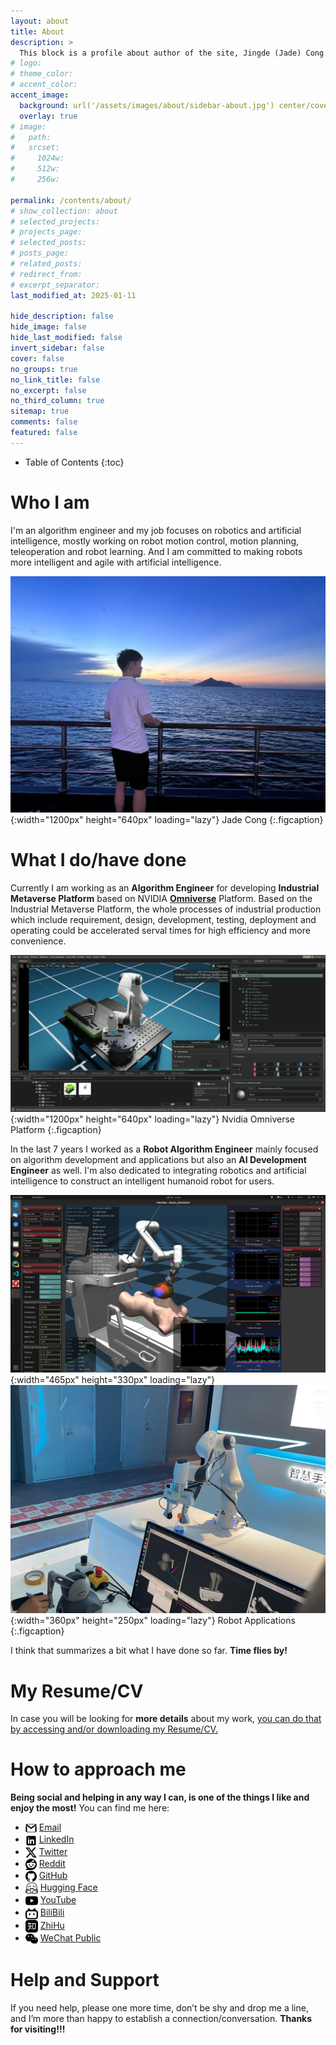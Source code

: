 ```yaml
---
layout: about
title: About
description: >
  This block is a profile about author of the site, Jingde (Jade) Cong.
# logo:
# theme_color:
# accent_color:
accent_image:
  background: url('/assets/images/about/sidebar-about.jpg') center/cover
  overlay: true
# image:
#   path:
#   srcset:
#     1024w:
#     512w:
#     256w:

permalink: /contents/about/
# show_collection: about
# selected_projects:
# projects_page:
# selected_posts:
# posts_page:
# related_posts:
# redirect_from:
# excerpt_separator:
last_modified_at: 2025-01-11

hide_description: false
hide_image: false
hide_last_modified: false
invert_sidebar: false
cover: false
no_groups: true
no_link_title: false
no_excerpt: false
no_third_column: true
sitemap: true
comments: false
featured: false
---
```


- Table of Contents
{:toc}

# Who I am

I'm an algorithm engineer and my job focuses on robotics and artificial intelligence, mostly working on robot motion control, motion planning, teleoperation and robot learning. And I am committed to making robots more intelligent and agile with artificial intelligence.

![Jade Cong](/assets/images/about/jade-cong.jpeg){:width="1200px" height="640px" loading="lazy"}
Jade Cong
{:.figcaption}

# What I do/have done

Currently I am working as an **Algorithm Engineer** for developing **Industrial Metaverse Platform** based on NVIDIA **[Omniverse](https://www.nvidia.com/en-us/omniverse/)** Platform. Based on the Industrial Metaverse Platform, the whole processes of industrial production which include requirement, design, development, testing, deployment and operating could be accelerated serval times for high efficiency and more convenience.

![Nvidia Omniverse Platform](/assets/images/about/nvidia-omniverse-platform.png){:width="1200px" height="640px" loading="lazy"}
Nvidia Omniverse Platform
{:.figcaption}

In the last 7 years I worked as a **Robot Algorithm Engineer** mainly focused on algorithm development and applications but also an **AI Development Engineer** as well. I'm also dedicated to integrating robotics and artificial intelligence to construct an intelligent humanoid robot for users.

![Ultrasound Scanning](/assets/images/about/ultrasound-scanning.png){:width="465px" height="330px" loading="lazy"}
![Robot Teleoperation](/assets/images/about/robot-teleoperation.png){:width="360px" height="250px" loading="lazy"}
Robot Applications
{:.figcaption}

I think that summarizes a bit what I have done so far. **Time flies by!**

# My Resume/CV

In case you will be looking for **more details** about my work, [you can do that by accessing and/or downloading my Resume/CV.](/contents/resume/)

# How to approach me

**Being social and helping in any way I can, is one of the things I like and enjoy the most!** You can find me here:
- <img src="/assets/images/about/email.svg" width="18px" height="18px" align=center /> [Email](mailto:jade.cong@qq.com)
- <img src="/assets/images/about/linkedin.svg" width="18px" height="18px" align=center /> [LinkedIn](https://www.linkedin.com/in/jade-cong)
- <img src="/assets/images/about/x.svg" width="18px" height="18px" align=center /> [Twitter](https://twitter.com/JadeCong26)
- <img src="/assets/images/about/reddit.svg" width="18px" height="18px" align=center /> [Reddit](https://www.reddit.com/user/JadeCong)
- <img src="/assets/images/about/github.svg" width="18px" height="18px" align=center /> [GitHub](https://github.com/JadeCong)
- <img src="/assets/images/about/huggingface.svg" width="20px" height="20px" align=center /> [Hugging Face](https://huggingface.co/JadeCong)
- <img src="/assets/images/about/youtube.svg" width="20px" height="20px" align=center /> [YouTube](https://www.youtube.com/channel/UCtjkpErjX9X7VocnIJkIuZg)
- <img src="/assets/images/about/bilibili.svg" width="20px" height="20px" align=center /> [BiliBili](https://space.bilibili.com/383666733)
- <img src="/assets/images/about/zhihu.svg" width="20px" height="20px" align=center /> [ZhiHu](https://www.zhihu.com/people/Jade_Cong)
- <img src="/assets/images/about/wechat.svg" width="20px" height="20px" align=center /> [WeChat Public](/assets/images/about/wechat-public.jpg)

# Help and Support

If you need help, please one more time, don’t be shy and drop me a line, and I’m more than happy to establish a connection/conversation. **Thanks for visiting!!!**
